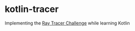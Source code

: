# kotlin-tracer

Implementing the [Ray Tracer Challenge](http://raytracerchallenge.com/) while learning Kotlin
